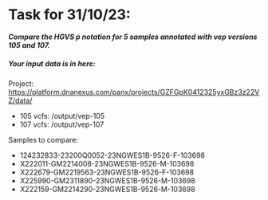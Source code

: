 # Task for 31/10/23:

***Compare the HGVS p notation for 5 samples annotated with vep versions 105 and 107.***

##### Your input data is in here:

Project: https://platform.dnanexus.com/panx/projects/GZFGpK0412325yxGBz3z22VZ/data/
  - 105 vcfs: /output/vep-105
  - 107 vcfs: /output/vep-107

Samples to compare:
- 124232833-23200Q0052-23NGWES1B-9526-F-103698
- X222011-GM2214008-23NGWES1B-9526-M-103698
- X222679-GM2219563-23NGWES1B-9526-F-103698
- X225990-GM2311890-23NGWES1B-9526-M-103698
- X222159-GM2214290-23NGWES1B-9526-M-103698